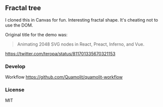 
Fractal tree
----

I cloned this in Canvas for fun. Interesting fractal shape.
It's cheating not to use the DOM.

Original title for the demo was:

> Animating 2048 SVG nodes in React, Preact, Inferno, and Vue.

https://twitter.com/teropa/status/811701335670321153

### Develop

Workflow https://github.com/Quamolit/quamolit-workflow

### License

MIT
